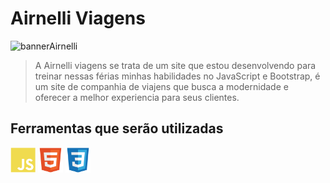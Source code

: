 # Airnelli Viagens 
![bannerAirnelli](https://user-images.githubusercontent.com/89052474/148250303-ffe25ee6-9591-4b3a-9d37-973b29bd03b3.PNG)

> A Airnelli viagens se trata de um site que estou desenvolvendo para treinar nessas férias minhas habilidades no JavaScript e Bootstrap, é um site de companhia de viajens que busca a modernidade e oferecer a melhor experiencia para seus clientes.

## Ferramentas que serão utilizadas
  <div style="display: inline_block">
  <img align="center" alt="Samuel-Js" height="40"width="40" src="https://raw.githubusercontent.com/devicons/devicon/master/icons/javascript/javascript-plain.svg">
  <img align="center" alt="Samuel-HTML" height="40" width="40"src="https://raw.githubusercontent.com/devicons/devicon/master/icons/html5/html5-original.svg">
  <img align="center" alt="Samuel-CSS" height="40" width="40" src="https://raw.githubusercontent.com/devicons/devicon/master/icons/css3/css3-original.svg">

 </div>
